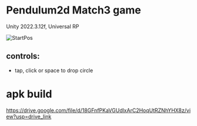 
# Pendulum2d Match3 game

Unity 2022.3.12f, Universal RP

![StartPos](https://github.com/true-10/Pendulum2D/blob/master/GameScreen.jpg)

## controls: 
- tap, click or space to drop circle

# apk build
https://drive.google.com/file/d/18GFnfPKaVGUdlxArC2HoqUtRZNhYHX8z/view?usp=drive_link
